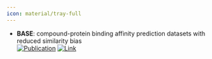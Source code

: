```yaml
---
icon: material/tray-full
---
```


- **BASE**: compound-protein binding affinity prediction datasets with reduced similarity bias  
	[![Publication](https://img.shields.io/badge/Publication-Citations:0-blue?style=for-the-badge&logo=bookstack)](https://doi.org/10.1186/s12859-024-05968-3) [![Link](https://img.shields.io/badge/Link-online-brightgreen?style=for-the-badge&logo=cachet&logoColor=65FF8F)](https://synbi2024.kaist.ac.kr/base) 
